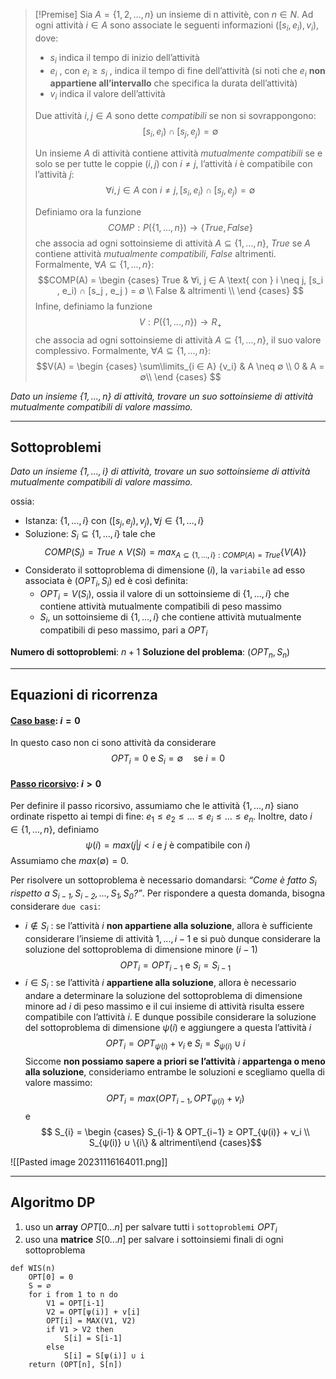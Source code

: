 >[!Premise]
>Sia $A = \{1, 2, . . . , n\}$ un insieme di n attivitè, con $n ∈ N$. Ad ogni attività $i ∈ A$ sono associate le seguenti informazioni $([s_i , e_i), v_i)$, dove:
>- $s_i$ indica il tempo di inizio dell’attività 
>- $e_i$ , con $e_i ≥ s_i$ , indica il tempo di fine dell’attività (si noti che $e_i$ **non appartiene all’intervallo** che specifica la durata dell’attività) 
>- $v_i$ indica il valore dell’attività
>
>Due attività $i, j ∈ A$ sono dette $compatibili$ se non si sovrappongono: $$[s_i , e_i) ∩ [s_j , e_j ) = ∅$$
>
>Un insieme $A$ di attività contiene attività $mutualmente\ compatibili$ se e solo se per tutte le coppie $(i, j) \text{ con } i \neq j$, l’attività $i$ è compatibile con l’attività $j$: $$∀i, j ∈ A \text{ con } i \neq j, [s_i , e_i) ∩ [s_j , e_j ) = ∅$$
>
>Definiamo ora la funzione $$COMP : P(\{1, . . . , n\}) → \{T rue, F alse\}$$
>che associa ad ogni sottoinsieme di attività $A ⊆ \{1, . . . , n\}$, $True$ se $A$ contiene attività $mutualmente\ compatibili$, $False$ altrimenti. Formalmente, $∀A ⊆ \{1, . . . , n\}$: 
>$$COMP(A) = 
\begin {cases} 
True & ∀i, j ∈ A \text{ con } i \neq j, [s_i , e_i) ∩ [s_j , e_j ) = ∅ \\
False & altrimenti \\
\end {cases}
>$$
>Infine, definiamo la funzione $$V : P(\{1, . . . , n\}) → R_+$$
>che associa ad ogni sottoinsieme di attività $A ⊆ \{1, . . . , n\}$, il suo valore complessivo. Formalmente, $∀A ⊆ \{1, . . . , n\}$:
>$$V(A) = 
\begin {cases} 
\sum\limits_{i ∈ A} {v_i} & A \neq ∅ \\
0 & A = ∅\\
\end {cases}
>$$

*Dato un insieme $\{1, . . . , n\}$ di attività, trovare un suo sottoinsieme di attività mutualmente compatibili di valore massimo.*

---
## Sottoproblemi

*Dato un insieme $\{1, . . . , i\}$ di attività, trovare un suo sottoinsieme di attività mutualmente compatibili di valore massimo.*

ossia: 
- Istanza: $\{1, . . . , i\}$ con $([s_j , e_j ), v_j ), ∀j ∈ \{1, . . . , i\}$
- Soluzione: $S_i ⊆ \{1, . . . , i\}$ tale che $$COMP(S_i) = T rue ∧ V(Si) = max_{A⊆\{1,...,i\}: COMP(A)=True} \{V(A)\}$$
- Considerato il sottoproblema di dimensione $(i)$, la `variabile` ad esso associata è $(OPT_i , S_i)$ ed è così definita:
	- $OPT_i = V(S_i)$, ossia il valore di un sottoinsieme di $\{1, . . . , i\}$ che contiene attività mutualmente compatibili di peso massimo
	- $S_i$, un sottoinsieme di $\{1, . . . , i\}$ che contiene attività mutualmente compatibili di peso massimo, pari a $OPT_i$

**Numero di sottoproblemi**: $n+1$
**Soluzione del problema**: $(OPT_n, S_n)$

---
## Equazioni di ricorrenza
#### <u>**Caso base**</u>: $i = 0$
In questo caso non ci sono attività da considerare $$OPT_i = 0 \text{ e } S_i = ∅ \quad\text{se } i = 0$$
#### <u>**Passo ricorsivo**</u>: $i > 0$
Per definire il passo ricorsivo, assumiamo che le attività $\{1, . . . , n\}$ siano ordinate rispetto ai tempi di fine: $e_1 ≤ e_2 ≤ . . . ≤ e_i ≤ . . . ≤ e_n$. Inoltre, dato $i ∈ \{1, . . . , n\}$, definiamo $$ψ(i) = max(j|j < i \text{ e } j \text{ è compatibile con } i)$$Assumiamo che $max(∅) = 0$.

Per risolvere un sottoproblema è necessario domandarsi: *“Come è fatto $S_i$ rispetto a $S_{i−1}, S_{i−2}, . . . , S_1, S_0$?”*. Per rispondere a questa domanda, bisogna considerare `due casi`:
- $i \not\in S_i$ : se l’attività $i$ **non appartiene alla soluzione**, allora è sufficiente considerare l’insieme di attività ${1, . . . , i − 1}$ e si può dunque considerare la soluzione del sottoproblema di dimensione minore $(i-1)$ $$OPT_i = OPT_{i−1} \text{ e } S_i = S_{i−1}$$
- $i ∈ S_i$ : se l’attività $i$ **appartiene alla soluzione**, allora è necessario andare a determinare la soluzione del sottoproblema di dimensione minore ad $i$ di peso massimo e il cui insieme di attività risulta essere compatibile con l’attività $i$. E dunque possibile considerare la soluzione del sottoproblema di dimensione $ψ(i)$ e aggiungere a questa l’attività $i$ $$OPT_i = OPT_{ψ(i)} + v_i \text{ e } S_i = S_{ψ(i)} ∪ {i}$$
Siccome **non possiamo sapere a priori se l’attività** $i$ **appartenga o meno alla soluzione**, consideriamo entrambe le soluzioni e scegliamo quella di valore massimo:
$$OPT_i = max(OPT_{i−1}, OPT_{ψ(i)} + v_i)$$
e 
	$$ S_{i} = \begin {cases} S_{i-1} & OPT_{i−1} ≥ OPT_{ψ(i)} + v_i \\ S_{ψ(i)} ∪ \{i\} & altrimenti\end {cases}$$

![[Pasted image 20231116164011.png]]


---
## Algoritmo DP

1. uso un **array** $OPT[0...n]$ per salvare tutti i `sottoproblemi` $OPT_{i}$
2. uso una **matrice** $S[0...n]$ per salvare i sottoinsiemi finali di ogni sottoproblema 

``` Pseudocodice TI:"WIS" "FOLD"
def WIS(n) 
	OPT[0] = 0
	S = ∅
	for i from 1 to n do
		V1 = OPT[i-1]
		V2 = OPT[ψ(i)] + v[i]
		OPT[i] = MAX(V1, V2)
		if V1 > V2 then
			S[i] = S[i-1]
		else
			S[i] = S[ψ(i)] ∪ i
	return (OPT[n], S[n])
```
